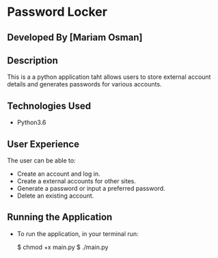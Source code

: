 # Password Locker

## Developed By [Mariam Osman]

## Description
This is a a python application taht allows users to store external account details and generates passwords for various accounts.

## Technologies Used
* Python3.6

## User Experience

The user can be able to:
* Create an account and log in.
* Create a external accounts for other sites.
* Generate a password or input a preferred password.
* Delete an existing account.

## Running the Application
* To run the application, in your terminal run:

    $ chmod +x main.py
    $ ./main.py
